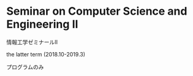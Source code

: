 # Seminar on Computer Science and Engineering II

情報工学ゼミナールⅡ

the latter term (2018.10-2019.3)

プログラムのみ